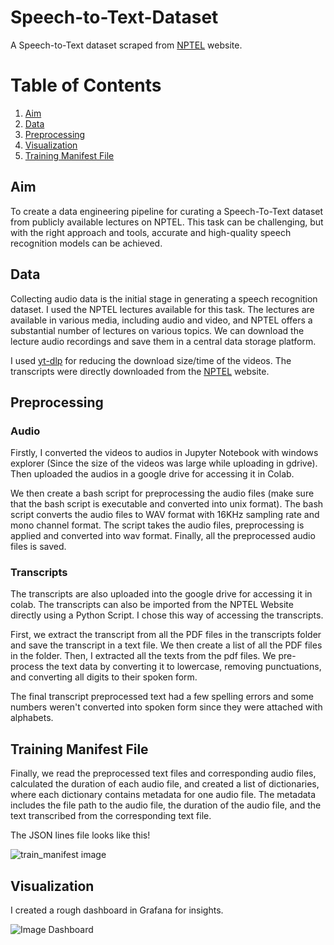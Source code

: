 # Speech-to-Text-Dataset

A Speech-to-Text dataset scraped from [NPTEL](https://nptel.ac.in/courses/106106184) website.

# Table of Contents

1. [ Aim ](#aim)
2. [ Data ](#data)
3. [ Preprocessing ](#pre)
4. [ Visualization ](#viz)
5. [ Training Manifest File ](#tra)


<a name="aim"></a>
## Aim

To create a data engineering pipeline for curating a Speech-To-Text dataset from publicly available lectures on NPTEL. This task can be challenging, but with the right approach and tools, accurate and high-quality speech recognition models can be achieved. 

<a name="data"></a>
## Data

Collecting audio data is the initial stage in generating a speech recognition dataset. I used the NPTEL lectures available for this task. The lectures are available in various media, including audio and video, and NPTEL offers a substantial number of lectures on various topics. We can download the lecture audio recordings and save them in a central data storage platform.

I used [yt-dlp](https://github.com/yt-dlp/yt-dlp) for reducing the download size/time of the videos. The transcripts were directly downloaded from the [NPTEL](https://nptel.ac.in/courses/106106184) website. 

<a name="pre"></a>
## Preprocessing

### Audio

Firstly, I converted the videos to audios in Jupyter Notebook with windows explorer (Since the size of the videos was large while uploading in gdrive). Then uploaded the audios in a google drive for accessing it in Colab. 

We then create a bash script for preprocessing the audio files (make sure that the bash script is executable and converted into unix format). The bash script converts the audio files to WAV format with 16KHz sampling rate and mono channel format. The script takes the audio files, preprocessing is applied and converted into wav format. Finally, all the preprocessed audio files is saved.

### Transcripts

The transcripts are also uploaded into the google drive for accessing it in colab. The transcripts can also be imported from the NPTEL Website directly using a Python Script. I chose this way of accessing the transcripts.

First, we extract the transcript from all the PDF files in the transcripts folder and save the transcript in a text file. We then create a list of all the PDF files in the folder. Then, I extracted all the texts from the pdf files. We pre-process the text data by converting it to lowercase, removing punctuations, and converting all digits to their spoken form.

The final transcript preprocessed text had a few spelling errors and some numbers weren't converted into spoken form since they were attached with alphabets.

<a name="tra"></a>
## Training Manifest File

Finally, we read the preprocessed text files and corresponding audio files, calculated the duration of each audio file, and created a list of dictionaries, where each dictionary contains metadata for one audio file. The metadata includes the file path to the audio file, the duration of the audio file, and the text transcribed from the corresponding text file.

The JSON lines file looks like this!

![train_manifest image](https://user-images.githubusercontent.com/89388819/233790900-64ff71b9-8183-47fa-98a4-8974a73dda67.jpg)

<a name="viz"></a>
## Visualization

I created a rough dashboard in Grafana for insights.


![Image Dashboard](https://user-images.githubusercontent.com/89388819/233783726-475b0d29-7ed1-41b4-9a72-96097efe097a.jpg)
